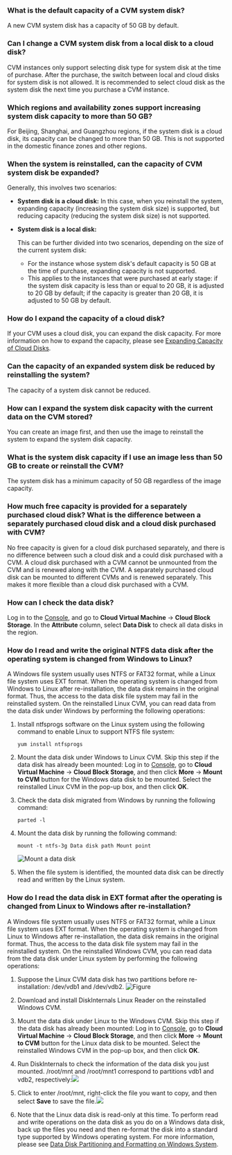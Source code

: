 ### What is the default capacity of a CVM system disk?

A new CVM system disk has a capacity of 50 GB by default.

### Can I change a CVM system disk from a local disk to a cloud disk?

CVM instances only support selecting disk type for system disk at the time of purchase. After the purchase, the switch between local and cloud disks for system disk is not allowed. It is recommended to select cloud disk as the system disk the next time you purchase a CVM instance.

### Which regions and availability zones support increasing system disk capacity to more than 50 GB?

For Beijing, Shanghai, and Guangzhou regions, if the system disk is a cloud disk, its capacity can be changed to more than 50 GB. This is not supported in the domestic finance zones and other regions. 

### When the system is reinstalled, can the capacity of CVM system disk be expanded?

Generally, this involves two scenarios:

- **System disk is a cloud disk:**
  In this case, when you reinstall the system, expanding capacity (increasing the system disk size) is supported, but reducing capacity (reducing the system disk size) is not supported.

- **System disk is a local disk:**

  This can be further divided into two scenarios, depending on the size of the current system disk:

  - For the instance whose system disk's default capacity is 50 GB at the time of purchase, expanding capacity is not supported.
  - This applies to the instances that were purchased at early stage: if the system disk capacity is less than or equal to 20 GB, it is adjusted to 20 GB by default; if the capacity is greater than 20 GB, it is adjusted to 50 GB by default.

### How do I expand the capacity of a cloud disk?

If your CVM uses a cloud disk, you can expand the disk capacity. For more information on how to expand the capacity, please see [Expanding Capacity of Cloud Disks](https://intl.cloud.tencent.com/document/product/362/5747).

### Can the capacity of an expanded system disk be reduced by reinstalling the system?

The capacity of a system disk cannot be reduced.

### How can I expand the system disk capacity with the current data on the CVM stored?

You can create an image first, and then use the image to reinstall the system to expand the system disk capacity.

### What is the system disk capacity if I use an image less than 50 GB to create or reinstall the CVM?

The system disk has a minimum capacity of 50 GB regardless of the image capacity.

### How much free capacity is provided for a separately purchased cloud disk? What is the difference between a separately purchased cloud disk and a cloud disk purchased with CVM?

No free capacity is given for a cloud disk purchased separately, and there is no difference between such a cloud disk and a could disk purchased with a CVM. A cloud disk purchased with a CVM cannot be unmounted from the CVM and is renewed along with the CVM. A separately purchased cloud disk can be mounted to different CVMs and is renewed separately. This makes it more flexible than a cloud disk purchased with a CVM.

### How can I check the data disk?

Log in to the [Console](https://console.cloud.tencent.com/cvm), and go to **Cloud Virtual Machine** -> **Cloud Block Storage**. In the **Attribute** column, select **Data Disk** to check all data disks in the region.

### How do I read and write the original NTFS data disk after the operating system is changed from Windows to Linux?

A Windows file system usually uses NTFS or FAT32 format, while a Linux file system uses EXT format. When the operating system is changed from Windows to Linux after re-installation, the data disk remains in the original format. Thus, the access to the data disk file system may fail in the reinstalled system. On the reinstalled Linux CVM, you can read data from the data disk under Windows by performing the following operations:

1. Install ntfsprogs software on the Linux system using the following command to enable Linux to support NTFS file system:
   ```
   yum install ntfsprogs
   ```

2. Mount the data disk under Windows to Linux CVM. Skip this step if the data disk has already been mounted:
Log in to [Console](https://console.cloud.tencent.com/cvm), go to **Cloud Virtual Machine** -> **Cloud Block Storage**, and then click **More** -> **Mount to CVM** button for the Windows data disk to be mounted. Select the reinstalled Linux CVM in the pop-up box, and then click **OK**.

3. Check the data disk migrated from Windows by running the following command:
   ```
   parted -l
   ```

4. Mount the data disk by running the following command:
   ```
   mount -t ntfs-3g Data disk path Mount point
   ```
   ![Mount a data disk](https://main.qcloudimg.com/raw/7f093da789d6d6e08b9e24365ea31208.png)

5. When the file system is identified, the mounted data disk can be directly read and written by the Linux system.

### How do I read the data disk in EXT format after the operating is changed from Linux to Windows after re-installation?

A Windows file system usually uses NTFS or FAT32 format, while a Linux file system uses EXT format. When the operating system is changed from Linux to Windows after re-installation, the data disk remains in the original format. Thus, the access to the data disk file system may fail in the reinstalled system. On the reinstalled Windows CVM, you can read data from the data disk under Linux system by performing the following operations:

1. Suppose the Linux CVM data disk has two partitions before re-installation: /dev/vdb1 and /dev/vdb2. ![Figure](https://main.qcloudimg.com/raw/f66b9494e966a0e85b4091be5af315e2.png)

2. Download and install DiskInternals Linux Reader on the reinstalled Windows CVM.
3. Mount the data disk under Linux to the Windows CVM. Skip this step if the data disk has already been mounted: Log in to [Console](https://console.cloud.tencent.com/cvm), go to **Cloud Virtual Machine** -> **Cloud Block Storage**, and then click **More** -> **Mount to CVM** button for the Linux data disk to be mounted. Select the reinstalled Windows CVM in the pop-up box, and then click **OK**.
4. Run DiskInternals to check the information of the data disk you just mounted. /root/mnt and /root/mnt1 correspond to partitions vdb1 and vdb2, respectively:![](https://main.qcloudimg.com/raw/b35757625119c8226a022042cf0fac3f.png)
5. Click to enter /root/mnt, right-click the file you want to copy, and then select **Save** to save the file.![](https://main.qcloudimg.com/raw/05b1cecf7206fec9052973f4ae7955a6.png)

6. Note that the Linux data disk is read-only at this time. To perform read and write operations on the data disk as you do on a Windows data disk, back up the files you need and then re-format the disk into a standard type supported by Windows operating system. For more information, please see [Data Disk Partitioning and Formatting on Windows System](https://intl.cloud.tencent.com/document/product/213/2158).


